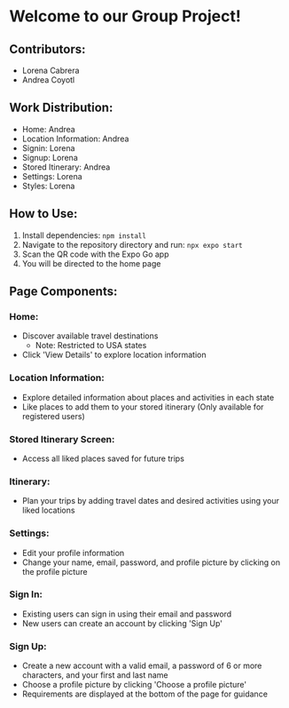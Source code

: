 # Welcome to our Group Project!

## Contributors:
- Lorena Cabrera
- Andrea Coyotl

## Work Distribution:
- Home: Andrea
- Location Information: Andrea
- Signin: Lorena
- Signup: Lorena
- Stored Itinerary: Andrea
- Settings: Lorena
- Styles: Lorena

## How to Use:
1. Install dependencies: `npm install`
2. Navigate to the repository directory and run: `npx expo start`
3. Scan the QR code with the Expo Go app
4. You will be directed to the home page

## Page Components:

### Home:
- Discover available travel destinations
  - Note: Restricted to USA states
- Click 'View Details' to explore location information

### Location Information:
- Explore detailed information about places and activities in each state
- Like places to add them to your stored itinerary (Only available for registered users)

### Stored Itinerary Screen:
- Access all liked places saved for future trips

### Itinerary:
- Plan your trips by adding travel dates and desired activities using your liked locations

### Settings:
- Edit your profile information
- Change your name, email, password, and profile picture by clicking on the profile picture

### Sign In:
- Existing users can sign in using their email and password
- New users can create an account by clicking 'Sign Up'

### Sign Up:
- Create a new account with a valid email, a password of 6 or more characters, and your first and last name
- Choose a profile picture by clicking 'Choose a profile picture'
- Requirements are displayed at the bottom of the page for guidance
